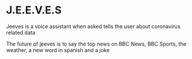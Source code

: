 # J.E.E.V.E.S
Jeeves is a voice assistant when asked tells the user about coronavirus related data

The future of jeeves is to say the top news on BBC News, BBC Sports, the weather, a new word in spanish and a joke
